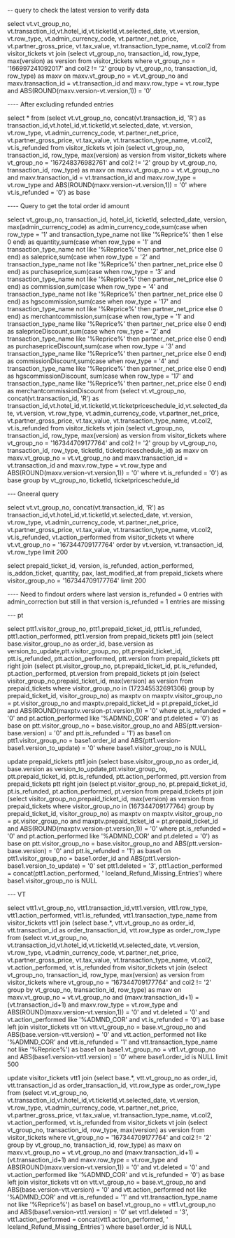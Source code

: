 -- query to check the latest version to verify data

select vt.vt_group_no, vt.transaction_id,vt.hotel_id,vt.ticketId,vt.selected_date, vt.version, vt.row_type, vt.admin_currency_code, vt.partner_net_price, vt.partner_gross_price, vt.tax_value, vt.transaction_type_name, vt.col2 from visitor_tickets vt join (select vt_group_no, transaction_id, row_type, max(version) as version from visitor_tickets where vt_group_no = '166997241092017' and col2 != '2' group by vt_group_no, transaction_id, row_type) as maxv on maxv.vt_group_no = vt.vt_group_no and maxv.transaction_id = vt.transaction_id and maxv.row_type = vt.row_type and ABS(ROUND(maxv.version-vt.version,1)) = '0' 


---- After excluding refunded entries

select * from (select vt.vt_group_no, concat(vt.transaction_id, 'R') as transaction_id,vt.hotel_id,vt.ticketId,vt.selected_date, vt.version, vt.row_type, vt.admin_currency_code, vt.partner_net_price, vt.partner_gross_price, vt.tax_value, vt.transaction_type_name, vt.col2, vt.is_refunded from visitor_tickets vt join (select vt_group_no, transaction_id, row_type, max(version) as version from visitor_tickets where vt_group_no = '167248376982761' and col2 != '2' group by vt_group_no, transaction_id, row_type) as maxv on maxv.vt_group_no = vt.vt_group_no and maxv.transaction_id = vt.transaction_id and maxv.row_type = vt.row_type and ABS(ROUND(maxv.version-vt.version,1)) = '0' where vt.is_refunded = '0') as base 


---- Query to get the total order id amount

select vt_group_no, transaction_id, hotel_id, ticketId, selected_date, version, max(admin_currency_code) as admin_currency_code,sum(case when row_type = '1' and transaction_type_name not like '%Reprice%' then 1 else 0 end) as quantity,sum(case when row_type = '1' and transaction_type_name not like '%Reprice%' then partner_net_price else 0 end) as saleprice,sum(case when row_type = '2' and transaction_type_name not like '%Reprice%' then partner_net_price else 0 end) as purchaseprice,sum(case when row_type = '3' and transaction_type_name not like '%Reprice%' then partner_net_price else 0 end) as commission,sum(case when row_type = '4' and transaction_type_name not like '%Reprice%' then partner_net_price else 0 end) as hgscommission,sum(case when row_type = '17' and transaction_type_name not like '%Reprice%' then partner_net_price else 0 end) as merchantcommission,sum(case when row_type = '1' and transaction_type_name like '%Reprice%' then partner_net_price else 0 end) as salepriceDiscount,sum(case when row_type = '2' and transaction_type_name like '%Reprice%' then partner_net_price else 0 end) as purchasepriceDiscount,sum(case when row_type = '3' and transaction_type_name like '%Reprice%' then partner_net_price else 0 end) as commissionDiscount,sum(case when row_type = '4' and transaction_type_name like '%Reprice%' then partner_net_price else 0 end) as hgscommissionDiscount,
sum(case when row_type = '17' and transaction_type_name like '%Reprice%' then partner_net_price else 0 end) as merchantcommissionDiscount  from (select vt.vt_group_no, concat(vt.transaction_id, 'R') as transaction_id,vt.hotel_id,vt.ticketId,vt.ticketpriceschedule_id,vt.selected_date, vt.version, vt.row_type, vt.admin_currency_code, vt.partner_net_price, vt.partner_gross_price, vt.tax_value, vt.transaction_type_name, vt.col2, vt.is_refunded from visitor_tickets vt join (select vt_group_no, transaction_id, row_type, max(version) as version from visitor_tickets where vt_group_no = '167344709177764' and col2 != '2' group by vt_group_no, transaction_id, row_type, ticketId, ticketpriceschedule_id) as maxv on maxv.vt_group_no = vt.vt_group_no and maxv.transaction_id = vt.transaction_id and maxv.row_type = vt.row_type and ABS(ROUND(maxv.version-vt.version,1)) = '0' where vt.is_refunded = '0') as base group by vt_group_no, ticketId, ticketpriceschedule_id


--- Gneeral query

select vt.vt_group_no, concat(vt.transaction_id, 'R') as transaction_id,vt.hotel_id,vt.ticketId,vt.selected_date, vt.version, vt.row_type, vt.admin_currency_code, vt.partner_net_price, vt.partner_gross_price, vt.tax_value, vt.transaction_type_name, vt.col2, vt.is_refunded, vt.action_performed from visitor_tickets vt where vt.vt_group_no = '167344709177764' order by vt.version, vt.transaction_id, vt.row_type limit 200


select prepaid_ticket_id, version, is_refunded, action_performed, is_addon_ticket, quantity, pax, last_modified_at from prepaid_tickets where visitor_group_no = '167344709177764' limit 200 


---- Need to findout orders where last version is_refunded = 0 entries with admin_correction but still in that version is_refunded = 1 entries are missing

   --- pt

select ptt1.visitor_group_no, ptt1.prepaid_ticket_id, ptt1.is_refunded, ptt1.action_performed, ptt1.version from prepaid_tickets ptt1 join (select base.visitor_group_no as order_id, base.version as version_to_update,ptt.visitor_group_no, ptt.prepaid_ticket_id, ptt.is_refunded, ptt.action_performed, ptt.version from prepaid_tickets ptt right join (select pt.visitor_group_no, pt.prepaid_ticket_id, pt.is_refunded, pt.action_performed, pt.version from prepaid_tickets pt join (select visitor_group_no,prepaid_ticket_id, max(version) as version from prepaid_tickets where visitor_group_no in (172345532691306) group by prepaid_ticket_id, visitor_group_no) as maxptv on maxptv.visitor_group_no = pt.visitor_group_no and maxptv.prepaid_ticket_id = pt.prepaid_ticket_id and ABS(ROUND(maxptv.version-pt.version,1)) = '0' where pt.is_refunded = '0' and pt.action_performed like '%ADMND_COR' and pt.deleted = '0') as base on ptt.visitor_group_no = base.visitor_group_no and ABS(ptt.version-base.version) = '0' and ptt.is_refunded = '1') as base1 on ptt1.visitor_group_no = base1.order_id and ABS(ptt1.version-base1.version_to_update) = '0' where base1.visitor_group_no is NULL


update prepaid_tickets ptt1 join (select base.visitor_group_no as order_id, base.version as version_to_update,ptt.visitor_group_no, ptt.prepaid_ticket_id, ptt.is_refunded, ptt.action_performed, ptt.version from prepaid_tickets ptt right join (select pt.visitor_group_no, pt.prepaid_ticket_id, pt.is_refunded, pt.action_performed, pt.version from prepaid_tickets pt join (select visitor_group_no,prepaid_ticket_id, max(version) as version from prepaid_tickets where visitor_group_no in (167344709177764) group by prepaid_ticket_id, visitor_group_no) as maxptv on maxptv.visitor_group_no = pt.visitor_group_no and maxptv.prepaid_ticket_id = pt.prepaid_ticket_id and ABS(ROUND(maxptv.version-pt.version,1)) = '0' where pt.is_refunded = '0' and pt.action_performed like '%ADMND_COR' and pt.deleted = '0') as base on ptt.visitor_group_no = base.visitor_group_no and ABS(ptt.version-base.version) = '0' and ptt.is_refunded = '1') as base1 on ptt1.visitor_group_no = base1.order_id and ABS(ptt1.version-base1.version_to_update) = '0' set ptt1.deleted = '3', ptt1.action_performed = concat(ptt1.action_performed, ' Iceland_Refund_Missing_Entries') where base1.visitor_group_no is NULL

   --- VT

select vtt1.vt_group_no, vtt1.transaction_id,vtt1.version, vtt1.row_type, vtt1.action_performed, vtt1.is_refunded, vtt1.transaction_type_name from visitor_tickets vtt1 join (select base.*, vtt.vt_group_no as order_id, vtt.transaction_id as order_transaction_id, vtt.row_type as order_row_type from (select vt.vt_group_no, vt.transaction_id,vt.hotel_id,vt.ticketId,vt.selected_date, vt.version, vt.row_type, vt.admin_currency_code, vt.partner_net_price, vt.partner_gross_price, vt.tax_value, vt.transaction_type_name, vt.col2, vt.action_performed, vt.is_refunded from visitor_tickets vt join (select vt_group_no, transaction_id, row_type, max(version) as version from visitor_tickets where vt_group_no = '167344709177764' and col2 != '2' group by vt_group_no, transaction_id, row_type) as maxv on maxv.vt_group_no = vt.vt_group_no and (maxv.transaction_id+1) = (vt.transaction_id+1) and maxv.row_type = vt.row_type and ABS(ROUND(maxv.version-vt.version,1)) = '0' and vt.deleted = '0' and vt.action_performed like '%ADMND_COR' and vt.is_refunded = '0') as base left join visitor_tickets vtt on vtt.vt_group_no = base.vt_group_no and ABS(base.version-vtt.version) = '0' and vtt.action_performed not like '%ADMND_COR' and vtt.is_refunded = '1' and vtt.transaction_type_name not like '%Reprice%') as base1 on base1.vt_group_no = vtt1.vt_group_no and ABS(base1.version-vtt1.version) = '0' where base1.order_id is NULL limit 500


update visitor_tickets vtt1 join (select base.*, vtt.vt_group_no as order_id, vtt.transaction_id as order_transaction_id, vtt.row_type as order_row_type from (select vt.vt_group_no, vt.transaction_id,vt.hotel_id,vt.ticketId,vt.selected_date, vt.version, vt.row_type, vt.admin_currency_code, vt.partner_net_price, vt.partner_gross_price, vt.tax_value, vt.transaction_type_name, vt.col2, vt.action_performed, vt.is_refunded from visitor_tickets vt join (select vt_group_no, transaction_id, row_type, max(version) as version from visitor_tickets where vt_group_no = '167344709177764' and col2 != '2' group by vt_group_no, transaction_id, row_type) as maxv on maxv.vt_group_no = vt.vt_group_no and (maxv.transaction_id+1) = (vt.transaction_id+1) and maxv.row_type = vt.row_type and ABS(ROUND(maxv.version-vt.version,1)) = '0' and vt.deleted = '0' and vt.action_performed like '%ADMND_COR' and vt.is_refunded = '0') as base left join visitor_tickets vtt on vtt.vt_group_no = base.vt_group_no and ABS(base.version-vtt.version) = '0' and vtt.action_performed not like '%ADMND_COR' and vtt.is_refunded = '1' and vtt.transaction_type_name not like '%Reprice%') as base1 on base1.vt_group_no = vtt1.vt_group_no and ABS(base1.version-vtt1.version) = '0' set vtt1.deleted = '3', vtt1.action_performed = concat(vtt1.action_performed, ' Iceland_Refund_Missing_Entries') where base1.order_id is NULL

